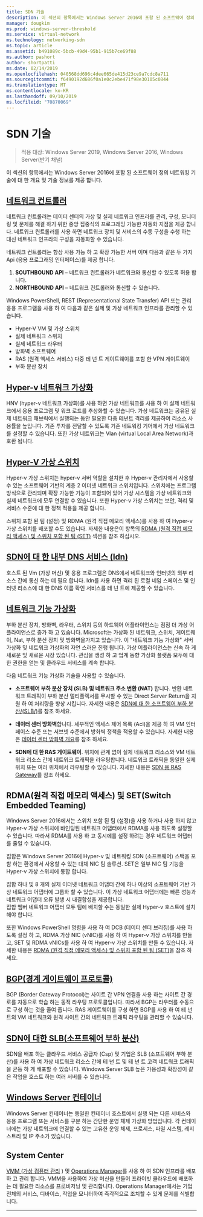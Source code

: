 ```yaml
---
title: SDN 기술
description: 이 섹션의 항목에서는 Windows Server 2016에 포함 된 소프트웨어 정의 네트워킹 기술에 대 한 개요 및 기술 정보를 제공 합니다.
manager: dougkim
ms.prod: windows-server-threshold
ms.service: virtual-network
ms.technology: networking-sdn
ms.topic: article
ms.assetid: b491089c-5bcb-49d4-95b1-915b7ce69f88
ms.author: pashort
author: shortpatti
ms.date: 02/14/2019
ms.openlocfilehash: 040568dd696c4dee665de415d23ce9a7cdc8a711
ms.sourcegitcommit: f6490192d686f0a1e0c2ebe471f98e30105c0844
ms.translationtype: MT
ms.contentlocale: ko-KR
ms.lasthandoff: 09/10/2019
ms.locfileid: "70870069"
---
```

# <a name="sdn-technologies"></a>SDN 기술

>적용 대상: Windows Server 2019, Windows Server 2016, Windows Server(반기 채널)

이 섹션의 항목에서는 Windows Server 2016에 포함 된 소프트웨어 정의 네트워킹 기술에 대 한 개요 및 기술 정보를 제공 합니다.  

## <a name="network-controllernetwork-controllernetwork-controllermd"></a>[네트워크 컨트롤러](network-controller/Network-Controller.md)

네트워크 컨트롤러는 데이터 센터의 가상 및 실제 네트워크 인프라를 관리, 구성, 모니터링 및 문제를 해결 하기 위한 중앙 집중식의 프로그래밍 가능한 자동화 지점을 제공 합니다. 네트워크 컨트롤러를 사용 하면 네트워크 장치 및 서비스의 수동 구성을 수행 하는 대신 네트워크 인프라의 구성을 자동화할 수 있습니다. 

네트워크 컨트롤러는 항상 사용 가능 하 고 확장 가능한 서버 이며 다음과 같은 두 가지 Api (응용 프로그래밍 인터페이스)를 제공 합니다.

1. **SOUTHBOUND API** – 네트워크 컨트롤러가 네트워크와 통신할 수 있도록 허용 합니다.
2. **NORTHBOUND API** – 네트워크 컨트롤러와 통신할 수 있습니다.

Windows PowerShell, REST (Representational State Transfer) API 또는 관리 응용 프로그램을 사용 하 여 다음과 같은 실제 및 가상 네트워크 인프라를 관리할 수 있습니다.

- Hyper-V VM 및 가상 스위치 
- 실제 네트워크 스위치 
- 실제 네트워크 라우터 
- 방화벽 소프트웨어 
- RAS (원격 액세스 서비스) 다중 테 넌 트 게이트웨이를 포함 한 VPN 게이트웨이 
- 부하 분산 장치 
  
## <a name="hyper-v-network-virtualizationhyper-v-network-virtualizationhyper-v-network-virtualizationmd"></a>[Hyper-v 네트워크 가상화](hyper-v-network-virtualization/Hyper-V-Network-Virtualization.md)

HNV (hyper-v 네트워크 가상화)를 사용 하면 가상 네트워크를 사용 하 여 실제 네트워크에서 응용 프로그램 및 워크 로드를 추상화할 수 있습니다. 가상 네트워크는 공유된 실제 네트워크 패브릭에서 실행되는 동안 필요한 다중 테넌트 격리를 제공하여 리소스 사용률을 높입니다. 기존 투자를 전달할 수 있도록 기존 네트워킹 기어에서 가상 네트워크를 설정할 수 있습니다. 또한 가상 네트워크는 Vlan (virtual Local Area Network)과 호환 됩니다.
  
## <a name="hyper-v-virtual-switchvirtualizationhyper-v-virtual-switchhyper-v-virtual-switchmd"></a>[Hyper-V 가상 스위치](../../../virtualization/hyper-v-virtual-switch/Hyper-V-Virtual-Switch.md) 

Hyper-v 가상 스위치는 hyper-v 서버 역할을 설치한 후 Hyper-v 관리자에서 사용할 수 있는 소프트웨어 기반의 계층 2 이더넷 네트워크 스위치입니다. 스위치에는 프로그램 방식으로 관리되며 확장 가능한 기능이 포함되어 있어 가상 시스템을 가상 네트워크와 실제 네트워크에 모두 연결할 수 있습니다. 또한 Hyper-v 가상 스위치는 보안, 격리 및 서비스 수준에 대 한 정책 적용을 제공 합니다.
  
스위치 포함 된 팀 (설정) 및 RDMA (원격 직접 메모리 액세스)를 사용 하 여 Hyper-v 가상 스위치를 배포할 수도 있습니다. 자세한 내용은이 항목의 [RDMA (원격 직접 메모리 액세스) 및 스위치 포함 된 팀 (SET)](#remote-direct-memory-access-rdma-and-switch-embedded-teaming-set) 섹션을 참조 하십시오.

## <a name="internal-dns-service-idns-for-sdnidns-for-sdnmd"></a>[SDN에 대 한 내부 DNS 서비스 (Idn)](Idns-for-Sdn.md)

호스트 된 Vm (가상 머신) 및 응용 프로그램은 DNS에서 네트워크와 인터넷의 외부 리소스 간에 통신 하는 데 필요 합니다. Idn를 사용 하면 격리 된 로컬 네임 스페이스 및 인터넷 리소스에 대 한 DNS 이름 확인 서비스를 테 넌 트에 제공할 수 있습니다. 
  
## <a name="network-function-virtualizationnetwork-function-virtualizationnetwork-function-virtualizationmd"></a>[네트워크 기능 가상화](network-function-virtualization/Network-Function-Virtualization.md)

부하 분산 장치, 방화벽, 라우터, 스위치 등의 하드웨어 어플라이언스는 점점 더 가상 어플라이언스로 증가 하 고 있습니다. Microsoft는 가상화 된 네트워크, 스위치, 게이트웨이, Nat, 부하 분산 장치 및 방화벽을가지고 있습니다. 이 "네트워크 기능 가상화" 서버 가상화 및 네트워크 가상화의 자연 스러운 진행 됩니다. 가상 어플라이언스는 신속 하 게 새로운 및 새로운 시장 있습니다. 관심을 생성 하 고 업계 동향 가상화 플랫폼 모두에 대 한 권한을 얻는 및 클라우드 서비스를 계속 합니다. 
  
다음 네트워크 기능 가상화 기술을 사용할 수 있습니다.  
  
-   **소프트웨어 부하 분산 장치 (SLB) 및 네트워크 주소 변환 (NAT)** 합니다. 반환 네트워크 트래픽이 부하 분산 멀티플렉서를 무시할 수 있는 Direct Server Return을 지원 하 여 처리량을 향상 시킵니다. 자세한 내용은 [SDN에 대 한 소프트웨어 부하 분산/(SLB/)](network-function-virtualization/software-load-balancing-for-sdn.md)를 참조 하세요.
  
-   **데이터 센터 방화벽**합니다. 세부적인 액세스 제어 목록 (Acl)을 제공 하 여 VM 인터페이스 수준 또는 서브넷 수준에서 방화벽 정책을 적용할 수 있습니다. 자세한 내용은 [데이터 센터 방화벽 개요](network-function-virtualization/Datacenter-Firewall-Overview.md)를 참조 하세요.
  
-   **SDN에 대 한 RAS 게이트웨이**. 위치에 관계 없이 실제 네트워크 리소스와 VM 네트워크 리소스 간에 네트워크 트래픽을 라우팅합니다. 네트워크 트래픽을 동일한 실제 위치 또는 여러 위치에서 라우팅할 수 있습니다. 자세한 내용은 [SDN 용 RAS Gateway](network-function-virtualization/RAS-Gateway-for-SDN.md)를 참조 하세요.

## <a name="remote-direct-memory-access-rdma-and-switch-embedded-teaming-set"></a>RDMA(원격 직접 메모리 액세스) 및 SET(Switch Embedded Teaming)  
Windows Server 2016에서는 스위치 포함 된 팀 (설정)을 사용 하거나 사용 하지 않고 Hyper-v 가상 스위치에 바인딩된 네트워크 어댑터에서 RDMA를 사용 하도록 설정할 수 있습니다. 따라서 RDMA를 사용 하 고 동시에를 설정 하려는 경우 네트워크 어댑터를 줄일 수 있습니다.  
  
집합은 Windows Server 2016에 Hyper-v 및 네트워킹 SDN (소프트웨어) 스택을 포함 하는 환경에서 사용할 수 있는 대체 NIC 팀 솔루션. SET은 일부 NIC 팀 기능을 Hyper-v 가상 스위치에 통합 합니다.  
  
집합 하나 및 8 개의 실제 이더넷 네트워크 어댑터 간에 하나 이상의 소프트웨어 기반 가상 네트워크 어댑터에 그룹화 할 수 있습니다. 이 가상 네트워크 어댑터에는 빠른 성능과 네트워크 어댑터 오류 발생 시 내결함성을 제공합니다.  
집합 멤버 네트워크 어댑터 모두 팀에 배치할 수는 동일한 실제 Hyper-v 호스트에 설치 해야 합니다.  
  
또한 Windows PowerShell 명령을 사용 하 여 DCB (데이터 센터 브리징)를 사용 하도록 설정 하 고, RDMA 가상 NIC (vNIC)를 사용 하 여 Hyper-v 가상 스위치를 만들고, SET 및 RDMA vNICs를 사용 하 여 Hyper-v 가상 스위치를 만들 수 있습니다. 자세한 내용은 [RDMA (원격 직접 메모리 액세스) 및 스위치 포함 된 팀 (SET)](https://docs.microsoft.com/windows-server/virtualization/hyper-v-virtual-switch/rdma-and-switch-embedded-teaming.md)을 참조 하세요.

## <a name="border-gateway-protocol-bgpremoteremote-accessbgpborder-gateway-protocol-bgpmd"></a>[BGP(경계 게이트웨이 프로토콜)](../../../remote/remote-access/bgp/Border-Gateway-Protocol-BGP.md)
  
BGP (Border Gateway Protocol)는 사이트 간 VPN 연결을 사용 하는 사이트 간 경로를 자동으로 학습 하는 동적 라우팅 프로토콜입니다. 따라서 BGP는 라우터를 수동으로 구성 하는 것을 줄여 줍니다.   RAS 게이트웨이를 구성 하면 BGP를 사용 하 여 테 넌 트의 VM 네트워크와 원격 사이트 간의 네트워크 트래픽 라우팅을 관리할 수 있습니다.  
  
## <a name="software-load-balancing-slb-for-sdnnetwork-function-virtualizationsoftware-load-balancing-for-sdnmd"></a>[SDN에 대한 SLB(소프트웨어 부하 분산)](network-function-virtualization/software-load-balancing-for-sdn.md)
SDN을 배포 하는 클라우드 서비스 공급자 (Csp) 및 기업은 SLB (소프트웨어 부하 분산)를 사용 하 여 가상 네트워크 리소스 간에 테 넌 트 및 테 넌 트 고객 네트워크 트래픽을 균등 하 게 배포할 수 있습니다. Windows Server SLB 높은 가용성과 확장성이 같은 작업을 호스트 하는 여러 서버를 수 있습니다. 

## <a name="windows-server-containerscontainerscontainer-networking-overviewmd"></a>[Windows Server 컨테이너](Containers/Container-networking-overview.md)

Windows Server 컨테이너는 동일한 컨테이너 호스트에서 실행 되는 다른 서비스와 응용 프로그램 또는 서비스를 구분 하는 간단한 운영 체제 가상화 방법입니다. 각 컨테이너에는 가상 네트워크에 연결할 수 있는 고유한 운영 체제, 프로세스, 파일 시스템, 레지스트리 및 IP 주소가 있습니다. 

## <a name="system-center"></a>System Center

[VMM (가상 컴퓨터 관리](https://docs.microsoft.com/system-center/vmm/) ) 및 [Operations Manager](https://docs.microsoft.com/system-center/scom/)를 사용 하 여 SDN 인프라를 배포 하 고 관리 합니다. VMM을 사용하여 가상 머신을 만들어 프라이빗 클라우드에 배포하는 데 필요한 리소스를 프로비저닝 및 관리합니다.  Operations Manager에서는 기업 전체의 서비스, 디바이스, 작업을 모니터하여 즉각적으로 조치할 수 있게 문제를 식별합니다. 


---